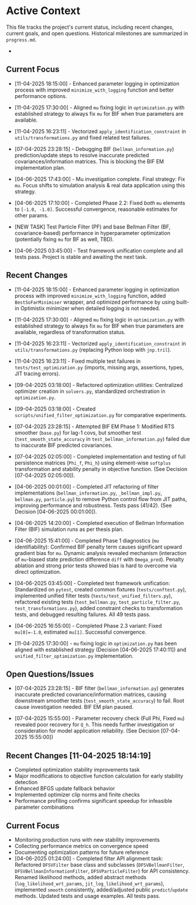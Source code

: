 # Active Context

This file tracks the project's current status, including recent changes, current goals, and open questions. Historical milestones are summarized in `progress.md`.

*

## Current Focus

*   [11-04-2025 18:15:00] - Enhanced parameter logging in optimization process with improved `minimize_with_logging` function and better performance options.

*   [11-04-2025 17:30:00] - Aligned `mu` fixing logic in `optimization.py` with established strategy to always fix `mu` for BIF when true parameters are available.

*   [11-04-2025 16:23:11] - Vectorized `apply_identification_constraint` in `utils/transformations.py` and fixed related test failures.

*   [07-04-2025 23:28:15] - Debugging BIF (`bellman_information.py`) prediction/update steps to resolve inaccurate predicted covariances/information matrices. This is blocking the BIF EM implementation plan.

*   [04-06-2025 17:43:00] - Mu investigation complete. Final strategy: Fix `mu`. Focus shifts to simulation analysis & real data application using this strategy.
*   [04-06-2025 17:10:00] - Completed Phase 2.2: Fixed *both* `mu` elements to `[-1.0, -1.0]`. Successful convergence, reasonable estimates for other params.
*   [NEW TASK] Test Particle Filter (PF) and base Bellman Filter (BF, covariance-based) performance in hyperparameter optimization (potentially fixing `mu` for BF as well, TBD).
*   [04-06-2025 03:45:00] - Test framework unification complete and all tests pass. Project is stable and awaiting the next task.

## Recent Changes

*   [11-04-2025 18:15:00] - Enhanced parameter logging in optimization process with improved `minimize_with_logging` function, added `BestSoFarMinimiser` wrapper, and optimized performance by using built-in Optimistix minimizer when detailed logging is not needed.

*   [11-04-2025 17:30:00] - Aligned `mu` fixing logic in `optimization.py` with established strategy to always fix `mu` for BIF when true parameters are available, regardless of transformation status.

*   [11-04-2025 16:23:11] - Vectorized `apply_identification_constraint` in `utils/transformations.py` (replacing Python loop with `jnp.tril`).
*   [11-04-2025 16:23:11] - Fixed multiple test failures in `tests/test_optimization.py` (imports, missing args, assertions, types, JIT tracing errors).

*   [09-04-2025 03:18:00] - Refactored optimization utilities: Centralized optimizer creation in `solvers.py`, standardized orchestration in `optimization.py`.
*   [09-04-2025 03:18:00] - Created `scripts/unified_filter_optimization.py` for comparative experiments.

*   [07-04-2025 23:28:15] - Attempted BIF EM Phase 1: Modified RTS smoother (`base.py`) for lag-1 covs, but smoother test (`test_smooth_state_accuracy` in `test_bellman_information.py`) failed due to inaccurate BIF predicted covariances.

*   [07-04-2025 02:05:00] - Completed implementation and testing of full persistence matrices (`Phi_f`, `Phi_h`) using element-wise `softplus` transformation and stability penalty in objective function. (See Decision [07-04-2025 02:05:00]).

*   [04-06-2025 00:01:00] - Completed JIT refactoring of filter implementations (`bellman_information.py`, `_bellman_impl.py`, `bellman.py`, `particle.py`) to remove Python control flow from JIT paths, improving performance and robustness. Tests pass (41/42). (See Decision [04-06-2025 00:01:00]).
*   [04-06-2025 14:20:00] - Completed execution of Bellman Information Filter (BIF) simulation runs as per thesis plan.

*   [04-06-2025 15:41:00] - Completed Phase 1 diagnostics (`mu` identifiability): Confirmed BIF penalty term causes significant upward gradient bias for `mu`. Dynamic analysis revealed mechanism (interaction of `mu`-biased state prediction difference `diff` with `Omega_pred`). Penalty ablation and strong prior tests showed bias is hard to overcome via direct optimization.
*   [04-06-2025 03:45:00] - Completed test framework unification: Standardized on `pytest`, created common fixtures (`tests/conftest.py`), implemented unified filter tests (`tests/test_unified_filters.py`), refactored existing tests (`test_bellman.py`, `test_particle_filter.py`, `test_transformations.py`), added constraint checks to transformation tests, and debugged resulting failures. All 49 tests pass.
*   [04-06-2025 16:55:00] - Completed Phase 2.3 variant: Fixed `mu[0]=-1.0`, estimated `mu[1]`. Successful convergence.

*   [11-04-2025 17:30:00] - `mu` fixing logic in `optimization.py` has been aligned with established strategy (Decision [04-06-2025 17:40:11]) and `unified_filter_optimization.py` implementation.

## Open Questions/Issues

*   [07-04-2025 23:28:15] - BIF filter (`bellman_information.py`) generates inaccurate predicted covariance/information matrices, causing downstream smoother tests (`test_smooth_state_accuracy`) to fail. Root cause investigation needed. BIF EM plan paused.

*   [07-04-2025 15:55:00] - Parameter recovery check (Full Phi, Fixed `mu`) revealed poor recovery for `Q_h`. This needs further investigation or consideration for model application reliability. (See Decision [07-04-2025 15:55:00])

## Recent Changes [11-04-2025 18:14:19]

* Completed optimization stability improvements task
* Major modifications to objective function calculation for early stability detection
* Enhanced BFGS update fallback behavior
* Implemented optimizer clip norms and finite checks
* Performance profiling confirms significant speedup for infeasible parameter combinations

## Current Focus

* Monitoring production runs with new stability improvements
* Collecting performance metrics on convergence speed
* Documenting optimization patterns for future reference
*   [04-06-2025 01:24:00] - Completed filter API alignment task: Refactored `DFSVFilter` base class and subclasses (`DFSVBellmanFilter`, `DFSVBellmanInformationFilter`, `DFSVParticleFilter`) for API consistency. Renamed likelihood methods, added abstract methods (`log_likelihood_wrt_params`, `jit_log_likelihood_wrt_params`), implemented `smooth` consistently, added/adjusted public `predict`/`update` methods. Updated tests and usage examples. All tests pass.
